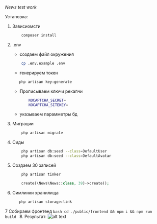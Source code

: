*News test work*

Установка:

1. Зависиомсти
    ```bash
        composer install
    ```
2. .env

    * создаем файл окружения
    ```bash
        cp .env.example .env
    ```
    * генерируем токен
    ```bash
       php artisan key:generate
    ```
    * Прописываем ключи рекапчи
        ```bash
            NOCAPTCHA_SECRET=
            NOCAPTCHA_SITEKEY=
        ```
    * указываем парамметры бд

3. Миграции

    ```bash
        php artisan migrate
    ```

4. Сиды

    ```bash
        php artisan db:seed --class=DefaultUser
        php artisan db:seed --class=DefaultAvatar
    ```
5. Создаем 30 записей
    
     ```bash
         php artisan tinker
     ```
    ```php
        create(\News\News::class, 39)->create();
    ```
6. Симлинки хранилища
    ```bash
       php artisan storage:link
    ```
7 Собираем фронтенд
    ```bash
        cd ./public/frontend && npm i && npm run build
    ```
8. Результат:
![alt text](https://pp.userapi.com/c850128/v850128419/627be/cxk_YOnUA_4.jpg)
